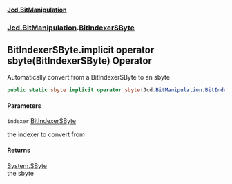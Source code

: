 #### [Jcd.BitManipulation](index.md 'index')
### [Jcd.BitManipulation](Jcd.BitManipulation.md 'Jcd.BitManipulation').[BitIndexerSByte](Jcd.BitManipulation.BitIndexerSByte.md 'Jcd.BitManipulation.BitIndexerSByte')

## BitIndexerSByte.implicit operator sbyte(BitIndexerSByte) Operator

Automatically convert from a BitIndexerSByte to an sbyte

```csharp
public static sbyte implicit operator sbyte(Jcd.BitManipulation.BitIndexerSByte indexer);
```
#### Parameters

<a name='Jcd.BitManipulation.BitIndexerSByte.op_Implicitsbyte(Jcd.BitManipulation.BitIndexerSByte).indexer'></a>

`indexer` [BitIndexerSByte](Jcd.BitManipulation.BitIndexerSByte.md 'Jcd.BitManipulation.BitIndexerSByte')

the indexer to convert from

#### Returns
[System.SByte](https://docs.microsoft.com/en-us/dotnet/api/System.SByte 'System.SByte')  
the sbyte